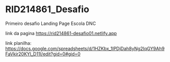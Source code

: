 # RID214861_Desafio
Primeiro desafio Landing Page Escola DNC

link da pagina https://rid214861-desafio01.netlify.app

link planilha: https://docs.google.com/spreadsheets/d/1HZKbx_1IPDjDah8yNg2IqGY9Ah9FaVkir20KYl_D11I/edit?gid=0#gid=0